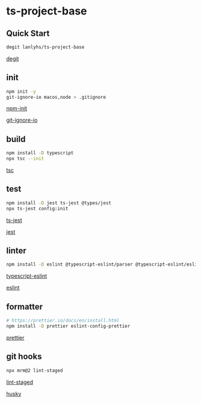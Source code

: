 # ts-project-base

## Quick Start

```sh
degit lanlyhs/ts-project-base
```

[degit](https://github.com/Rich-Harris/degit)

## init

```sh
npm init -y
git-ignore-io macos,node > .gitignore
```

[npm-init](https://docs.npmjs.com/cli/v8/commands/npm-init)

[git-ignore-io](https://github.com/tj/git-extras/blob/master/Commands.md#git-ignore-io)

## build

```sh
npm install -D typescript
npx tsc --init
```

[tsc](https://www.typescriptlang.org/docs/handbook/compiler-options.html)

## test

```sh
npm install -D jest ts-jest @types/jest
npx ts-jest config:init
```

[ts-jest](https://kulshekhar.github.io/ts-jest/docs/getting-started/installation)

[jest](https://jestjs.io/)

## linter

```sh
npm install -D eslint @typescript-eslint/parser @typescript-eslint/eslint-plugin
```

[typescript-eslint](https://typescript-eslint.io/docs/linting/)

[eslint](https://eslint.org/)

## formatter

```sh
# https://prettier.io/docs/en/install.html
npm install -D prettier eslint-config-prettier
```

[prettier](https://prettier.io/)

## git hooks

```sh
npx mrm@2 lint-staged
```

[lint-staged](https://github.com/okonet/lint-staged)

[husky](https://github.com/typicode/husky)
